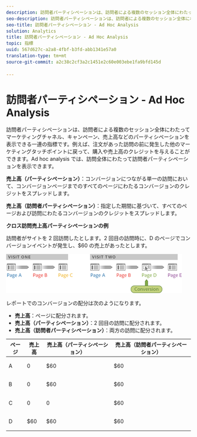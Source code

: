 ```yaml
---
description: 訪問者パーティシペーションは、訪問者による複数のセッション全体にわたってマーケティングチャネル、キャンペーン、売上高などのパーティシペーションを表示できる一連の指標です。例えば、注文があった訪問の前に発生した他のマーケティングタッチポイントに戻って、購入や売上高のクレジットを与えることができます。Ad hoc analysis では、訪問全体にわたって訪問者パーティシペーションを表示できます。
seo-description: 訪問者パーティシペーションは、訪問者による複数のセッション全体にわたってマーケティングチャネル、キャンペーン、売上高などのパーティシペーションを表示できる一連の指標です。例えば、注文があった訪問の前に発生した他のマーケティングタッチポイントに戻って、購入や売上高のクレジットを与えることができます。Ad hoc analysis では、訪問全体にわたって訪問者パーティシペーションを表示できます。
seo-title: 訪問者パーティシペーション - Ad Hoc Analysis
solution: Analytics
title: 訪問者パーティシペーション - Ad Hoc Analysis
topic: 指標
uuid: 567d627c-a2a8-4fbf-b3fd-abb1341e57a0
translation-type: tm+mt
source-git-commit: a2c38c2cf3a2c1451e2c60e003ebe1fa9bfd145d

---
```



# 訪問者パーティシペーション - Ad Hoc Analysis

訪問者パーティシペーションは、訪問者による複数のセッション全体にわたってマーケティングチャネル、キャンペーン、売上高などのパーティシペーションを表示できる一連の指標です。例えば、注文があった訪問の前に発生した他のマーケティングタッチポイントに戻って、購入や売上高のクレジットを与えることができます。Ad hoc analysis では、訪問全体にわたって訪問者パーティシペーションを表示できます。

**売上高（パーティシペーション）**：コンバージョンにつながる単一の訪問において、コンバージョンページまでのすべてのページにわたるコンバージョンのクレジットをスプレッドします。

**売上高（訪問者パーティシペーション）**：指定した期間に基づいて、すべてのページおよび訪問にわたるコンバージョンのクレジットをスプレッドします。

**クロス訪問売上高パーティシペーションの例**

訪問者がサイトを 2 回訪問したとします。2 回目の訪問時に、D のページでコンバージョンイベントが発生し、$60 の売上があったとします。

![](assets/VisitorPaticipation.png)

レポートでのコンバージョンの配分は次のようになります。

* **売上高**：ページに配分されます。
* **売上高（パーティシペーション）**：2 回目の訪問に配分されます。
* **売上高（訪問者パーティシペーション）**：両方の訪問に配分されます。

<table id="table_91A7244E77854838A8392B49366FB445"> 
 <thead> 
  <tr> 
   <th colname="col1" class="entry"> ページ </th> 
   <th colname="col2" class="entry"> 売上高 </th> 
   <th colname="col3" class="entry"> 売上高（パーティシペーション） </th> 
   <th colname="col4" class="entry"> 売上高（訪問者パーティシペーション） </th> 
  </tr> 
 </thead>
 <tbody> 
  <tr> 
   <td colname="col1"> <p>A </p> </td> 
   <td colname="col2"> <p>0 </p> </td> 
   <td colname="col3"> <p>$60 </p> </td> 
   <td colname="col4"> <p>$60 </p> </td> 
  </tr> 
  <tr> 
   <td colname="col1"> <p>B </p> </td> 
   <td colname="col2"> <p>0 </p> </td> 
   <td colname="col3"> <p>$60 </p> </td> 
   <td colname="col4"> <p>$60 </p> </td> 
  </tr> 
  <tr> 
   <td colname="col1"> <p>C </p> </td> 
   <td colname="col2"> <p>0 </p> </td> 
   <td colname="col3"> <p>0 </p> </td> 
   <td colname="col4"> <p>$60 </p> </td> 
  </tr> 
  <tr> 
   <td colname="col1"> <p>D </p> </td> 
   <td colname="col2"> <p>$60 </p> </td> 
   <td colname="col3"> <p>$60 </p> </td> 
   <td colname="col4"> <p>$60 </p> </td> 
  </tr> 
 </tbody> 
</table>

